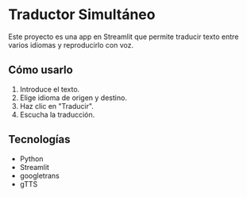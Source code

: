 # Traductor Simultáneo

Este proyecto es una app en Streamlit que permite traducir texto entre varios idiomas y reproducirlo con voz.

## Cómo usarlo

1. Introduce el texto.
2. Elige idioma de origen y destino.
3. Haz clic en "Traducir".
4. Escucha la traducción.

## Tecnologías

- Python
- Streamlit
- googletrans
- gTTS
